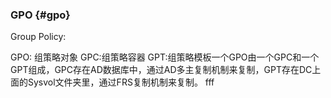 ### GPO {#gpo}

Group Policy:

GPO: 组策略对象 GPC:组策略容器 GPT:组策略模板一个GPO由一个GPC和一个GPT组成，GPC存在AD数据库中，通过AD多主复制机制来复制，GPT存在DC上面的Sysvol文件夹里，通过FRS复制机制来复制。 fff
